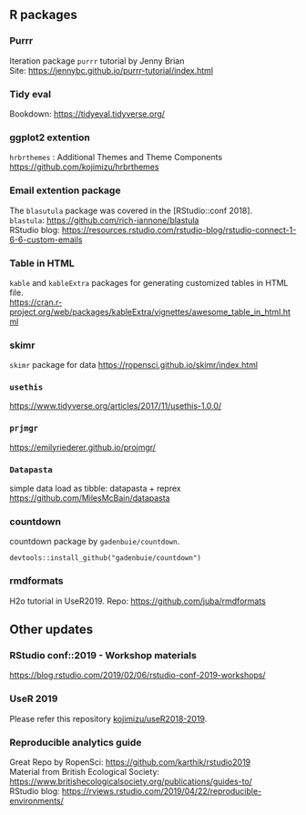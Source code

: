 ## R packages  
### Purrr 
Iteration package `purrr` tutorial by Jenny Brian  
Site: https://jennybc.github.io/purrr-tutorial/index.html  

### Tidy eval
Bookdown: https://tidyeval.tidyverse.org/  

### ggplot2 extention  
`hrbrthemes` : Additional Themes and Theme Components   
https://github.com/kojimizu/hrbrthemes  

### Email extention package
The `blasutula` package was covered in the [RStudio::conf 2018].   
`blastula`: https://github.com/rich-iannone/blastula  
RStudio blog: https://resources.rstudio.com/rstudio-blog/rstudio-connect-1-6-6-custom-emails

### Table in HTML  
`kable` and `kableExtra` packages for generating customized tables in HTML file.  
https://cran.r-project.org/web/packages/kableExtra/vignettes/awesome_table_in_html.html

### skimr
`skimr` package for data 
https://ropensci.github.io/skimr/index.html  

### `usethis`  
https://www.tidyverse.org/articles/2017/11/usethis-1.0.0/  

### `prjmgr`
https://emilyriederer.github.io/projmgr/  

### `Datapasta`
simple data load as tibble: datapasta + reprex   
https://github.com/MilesMcBain/datapasta

### countdown 
countdown package by `gadenbuie/countdown`.
```
devtools::install_github("gadenbuie/countdown")
```

### rmdformats
H2o tutorial in UseR2019. 
Repo: https://github.com/juba/rmdformats  

## Other updates  
### RStudio conf::2019 - Workshop materials
https://blog.rstudio.com/2019/02/06/rstudio-conf-2019-workshops/  

### UseR 2019 
Please refer this repository [kojimizu/useR2018-2019](https://github.com/kojimizu/UseR2018-2019).

### Reproducible analytics guide
Great Repo by RopenSci: https://github.com/karthik/rstudio2019  
Material from British Ecological Society: https://www.britishecologicalsociety.org/publications/guides-to/  
RStudio blog: https://rviews.rstudio.com/2019/04/22/reproducible-environments/  


```
